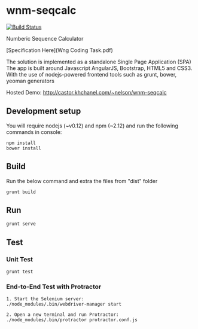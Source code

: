 wnm-seqcalc
=======

[![Build Status](https://travis-ci.org/khchanel/wnm-seqcalc.svg?branch=master)](https://travis-ci.org/khchanel/wnm-seqcalc)

Numberic Sequence Calculator

[Specification Here](Wng Coding Task.pdf)

The solution is implemented as a standalone Single Page Application (SPA)
The app is built around Javascript AngularJS, Bootstrap, HTML5 and CSS3.
With the use of nodejs-powered frontend tools such as grunt, bower, yeoman generators

Hosted Demo: http://castor.khchanel.com/~nelson/wnm-seqcalc


## Development setup
You will require nodejs (~v0.12) and npm (~2.12) and run the following commands in console:
```
npm install
bower install
```

## Build
Run the below command and extra the files from "dist" folder
```
grunt build
```

## Run
```
grunt serve
```

## Test

### Unit Test
```
grunt test
```

### End-to-End Test with Protractor
```
1. Start the Selenium server:
./node_modules/.bin/webdriver-manager start

2. Open a new terminal and run Protractor:
./node_modules/.bin/protractor protractor.conf.js
```
